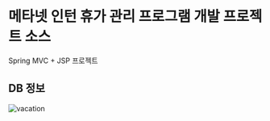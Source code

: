 # 메타넷 인턴 휴가 관리 프로그램 개발 프로젝트 소스
Spring MVC + JSP 프로젝트
## DB 정보
![vacation](https://user-images.githubusercontent.com/56707897/114127194-e4265a80-9934-11eb-9632-f7290fb2acda.png)

